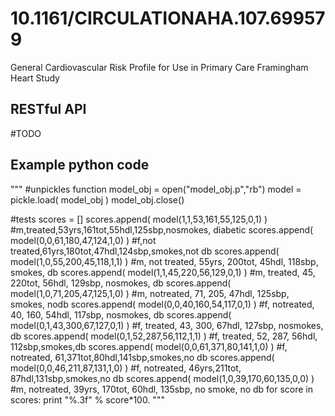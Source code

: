 # 10.1161/CIRCULATIONAHA.107.699579
General Cardiovascular Risk Profile for Use in Primary Care
Framingham Heart Study

## RESTful API
#TODO

## Example python code
"""
#unpickles function
model_obj = open("model_obj.p","rb")
model = pickle.load( model_obj )
model_obj.close()

#tests
scores = []
scores.append( model(1,1,53,161,55,125,0,1) ) #m,treated,53yrs,161tot,55hdl,125sbp,nosmokes, diabetic
scores.append( model(0,0,61,180,47,124,1,0) ) #f,not treated,61yrs,180tot,47hdl,124sbp,smokes,not db
scores.append( model(1,0,55,200,45,118,1,1) ) #m, not treated, 55yrs, 200tot, 45hdl, 118sbp, smokes, db
scores.append( model(1,1,45,220,56,129,0,1) ) #m, treated, 45, 220tot, 56hdl, 129sbp, nosmokes, db
scores.append( model(1,0,71,205,47,125,1,0) ) #m, notreated, 71, 205, 47hdl, 125sbp, smokes, nodb
scores.append( model(0,0,40,160,54,117,0,1) ) #f, notreated, 40, 160, 54hdl, 117sbp, nosmokes, db
scores.append( model(0,1,43,300,67,127,0,1) ) #f, treated, 43, 300, 67hdl, 127sbp, nosmokes, db
scores.append( model(0,1,52,287,56,112,1,1) ) #f, treated, 52, 287, 56hdl, 112sbp,smokes,db
scores.append( model(0,0,61,371,80,141,1,0) ) #f, notreated, 61,371tot,80hdl,141sbp,smokes,no db
scores.append( model(0,0,46,211,87,131,1,0) ) #f, notreated, 46yrs,211tot, 87hdl,131sbp,smokes,no db
scores.append( model(1,0,39,170,60,135,0,0) ) #m, notreated, 39yrs, 170tot, 60hdl, 135sbp, no smoke, no db
for score in scores:
    print "%.3f" % score*100.
"""

